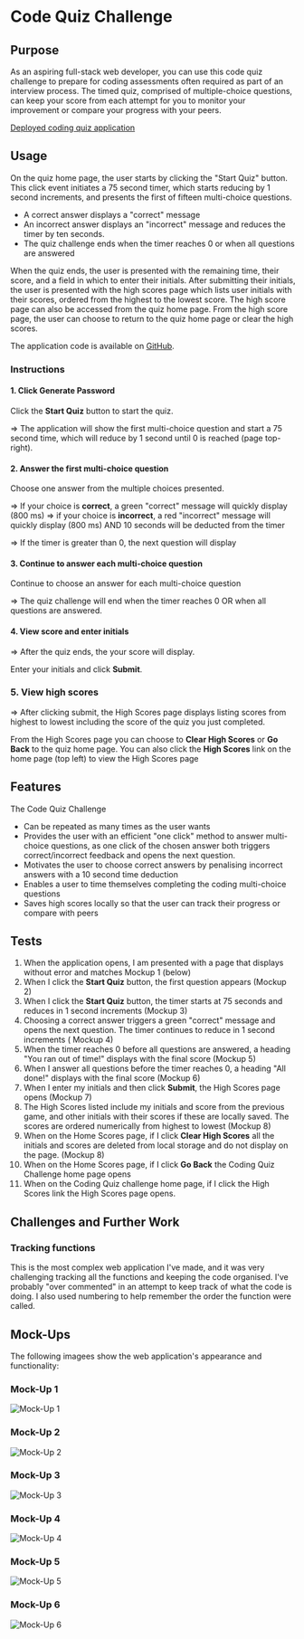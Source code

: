# Code Quiz Challenge

## Purpose
As an aspiring full-stack web developer, you can use this code quiz challenge to prepare for coding assessments often required as part of an interview process. The timed quiz, comprised of multiple-choice questions, can keep your score from each attempt for you to monitor your improvement or compare your progress with your peers. 

[Deployed coding quiz application](https://grace-anderson.github.io/code-quiz/)


## Usage
On the quiz home page, the user starts by clicking the "Start Quiz" button. This click event initiates a 75 second timer, which starts reducing by 1 second increments, and presents the first of fifteen multi-choice questions.
- A correct answer displays a "correct" message
- An incorrect answer displays an "incorrect" message and reduces the timer by ten seconds. 
- The quiz challenge ends when the timer reaches 0 or when all questions are answered

When the quiz ends, the user is presented with the remaining time, their score, and a field in which to enter their initials. After submitting their initials, the user is presented with the high scores page which lists user initials with their scores, ordered from the highest to the lowest score. The high score page can also be accessed from the quiz home page. From the high score page, the user can choose to return to the quiz home page or clear the high scores.

The application code is available on [GitHub](https://github.com/grace-anderson/code-quiz). 


### Instructions

#### 1. Click Generate Password
Click the **Start Quiz** button to start the quiz. 

=> The application will show the first multi-choice question and start a 75 second time, which will reduce by 1 second until 0 is reached (page top-right).

#### 2. Answer the first multi-choice question
Choose one answer from the multiple choices presented.

=> If your choice is **correct**, a green "correct" message will quickly display (800 ms)
=> if your choice is **incorrect**, a red "incorrect" message will quickly display (800 ms) AND 10 seconds will be deducted from the timer

=> If the timer is greater than 0, the next question will display

#### 3. Continue to answer each multi-choice question
Continue to choose an answer for each multi-choice question

=> The quiz challenge will end when the timer reaches 0 OR when all questions are answered. 

#### 4. View score and enter initials 
=> After the quiz ends, the your score will display. 

Enter your initials and click **Submit**. 

### 5. View high scores
=> After clicking submit, the High Scores page displays listing scores from highest to lowest including the score of the quiz you just completed.

From the High Scores page you can choose to **Clear High Scores** or **Go Back** to the quiz home page. You can also click the **High Scores** link on the home page (top left) to view the High Scores page

## Features

The Code Quiz Challenge
- Can be repeated as many times as the user wants
- Provides the user with an efficient "one click" method to answer multi-choice questions, as one click of the chosen answer both triggers correct/incorrect feedback and opens the next question. 
- Motivates the user to choose correct answers by penalising incorrect answers with a 10 second time deduction
- Enables a user to time themselves completing the coding multi-choice questions
- Saves high scores locally so that the user can track their progress or compare with peers

  
## Tests

1. When the application opens, I am presented with a page that displays without error and matches Mockup 1 (below)
2. When I click the **Start Quiz** button, the first question appears (Mockup 2)
3. When I click the **Start Quiz** button, the timer starts at 75 seconds and reduces in 1 second increments (Mockup 3)
4. Choosing a correct answer triggers a green "correct" message and opens the next question. The timer continues to reduce in 1 second increments ( Mockup 4) 
5. When the timer reaches 0 before all questions are answered, a heading "You ran out of time!" displays with the final score (Mockup 5)
6. When I answer all questions before the timer reaches 0, a heading "All done!" displays with the final score (Mockup 6)
7. When I enter my initials and then click **Submit**, the High Scores page opens (Mockup 7)
8. The High Scores listed include my initials and score from the previous game, and other initials with their scores if these are locally saved. The scores are ordered numerically from highest to lowest (Mockup 8)
9. When on the Home Scores page, if I click **Clear High Scores** all the initials and scores are deleted from local storage and do not display on the page. (Mockup 8)
10. When on the Home Scores page, if I click **Go Back** the Coding Quiz Challenge home page opens 
11. When on the Coding Quiz challenge home page, if I click the High Scores link the High Scores page opens.


## Challenges and Further Work

### Tracking functions
This is the most complex web application I've made, and it was very challenging tracking all the functions and keeping the code organised. I've probably "over commented" in an attempt to keep track of what the code is doing. I also used numbering to help remember the order the function were called. 

## Mock-Ups

The following imagees show the web application's appearance and functionality:

### Mock-Up 1

![Mock-Up 1](./assets/images/mock-up-1.png)


### Mock-Up 2

![Mock-Up 2](./assets/images/mock-up-2.png)


### Mock-Up 3

![Mock-Up 3](./assets/images/mock-up-3.png)


### Mock-Up 4

![Mock-Up 4](./assets/images/mock-up-4.png)

### Mock-Up 5

![Mock-Up 5](./assets/images/mock-up-5.png)

### Mock-Up 6

![Mock-Up 6](./assets/images/mock-up-6.png)

